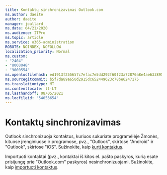 ```yaml
---
title: Kontaktų sinchronizavimas Outlook.com
ms.author: daeite
author: daeite
manager: joallard
ms.date: 04/21/2020
ms.audience: ITPro
ms.topic: article
ms.service: o365-administration
ROBOTS: NOINDEX, NOFOLLOW
localization_priority: Normal
ms.custom:
- "2404"
- "8000048"
- "9000554"
ms.openlocfilehash: ed1913f255657c7efac7e5dd292f60f23a72870a8e4ae6338952e790416dd993
ms.sourcegitcommit: b5f7da89a650d2915dc652449623c78be6247175
ms.translationtype: MT
ms.contentlocale: lt-LT
ms.lasthandoff: 08/05/2021
ms.locfileid: "54053654"
---
```

# <a name="sync-contacts"></a>Kontaktų sinchronizavimas

Outlook sinchronizuoja kontaktus, [](https://outlook.live.com/people/) kuriuos sukuriate programėlėje Žmonės, kituose įrenginiuose ir programose, pvz., "Outlook", skirtose "Android" ir "Outlook", skirtose "iOS". Sužinokite, kaip [kurti kontaktus](https://support.office.com/article/5b909158-036e-4820-92f7-2a27f57b9f01).

Importuoti kontaktai (pvz., kontaktai iš kitos el. pašto paskyros, kurią esate prisijungę prie "Outlook.com" paskyros) nesinchronizuojami. Sužinokite, kaip [importuoti kontaktus](https://support.office.com/article/285a3b55-8d93-4ac8-93df-43fffd13b2f1).